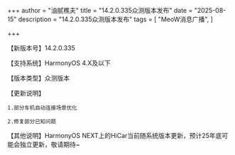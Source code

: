 +++
author = "油腻樵夫"
title = "14.2.0.335众测版本发布"
date = "2025-08-15"
description = "14.2.0.335众测版本发布"
tags = [
    "MeoW消息广播",
]

+++

【新版本号】14.2.0.335

【支持系统】HarmonyOS 4.X及以下

【版本类型】众测版本

【更新说明】

	1.部分车机自动连接场景优化

	2.修复部分已知问题 

【其他说明】HarmonyOS NEXT上的HiCar当前随系统版本更新，预计25年底可能会独立更新，敬请期待~